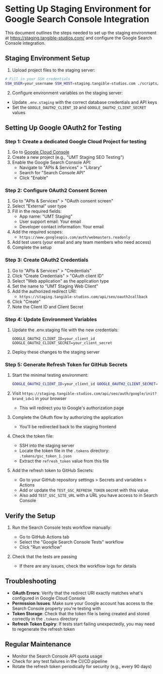 # Setting Up Staging Environment for Google Search Console Integration

This document outlines the steps needed to set up the staging environment at https://staging.tangible-studios.com/ and configure the Google Search Console integration.

## Staging Environment Setup

1. Upload project files to the staging server:

```bash
# Fill in your SSH credentials
SSH_USER=your_username SSH_HOST=staging.tangible-studios.com ./scripts/deployment/deploy_staging.sh
```

2. Configure environment variables on the staging server:

- Update `.env.staging` with the correct database credentials and API keys
- Set the `GOOGLE_OAUTH2_CLIENT_ID` and `GOOGLE_OAUTH2_CLIENT_SECRET` values

## Setting Up Google OAuth2 for Testing

### Step 1: Create a dedicated Google Cloud Project for testing

1. Go to [Google Cloud Console](https://console.cloud.google.com/)
2. Create a new project (e.g., "UMT Staging SEO Testing")
3. Enable the Google Search Console API:
   - Navigate to "APIs & Services" > "Library"
   - Search for "Search Console API"
   - Click "Enable"

### Step 2: Configure OAuth2 Consent Screen

1. Go to "APIs & Services" > "OAuth consent screen"
2. Select "External" user type
3. Fill in the required fields:
   - App name: "UMT Staging"
   - User support email: Your email
   - Developer contact information: Your email
4. Add the required scopes:
   - `https://www.googleapis.com/auth/webmasters.readonly`
5. Add test users (your email and any team members who need access)
6. Complete the setup

### Step 3: Create OAuth2 Credentials

1. Go to "APIs & Services" > "Credentials"
2. Click "Create Credentials" > "OAuth client ID"
3. Select "Web application" as the application type
4. Set the name to "UMT Staging Web Client"
5. Add the authorized redirect URI:
   - `https://staging.tangible-studios.com/api/seo/oauth2callback`
6. Click "Create"
7. Note the Client ID and Client Secret

### Step 4: Update Environment Variables

1. Update the .env.staging file with the new credentials:
   ```
   GOOGLE_OAUTH2_CLIENT_ID=your_client_id
   GOOGLE_OAUTH2_CLIENT_SECRET=your_client_secret
   ```

2. Deploy these changes to the staging server

### Step 5: Generate Refresh Token for GitHub Secrets

1. Start the minimal testing environment:
   ```bash
   GOOGLE_OAUTH2_CLIENT_ID=your_client_id GOOGLE_OAUTH2_CLIENT_SECRET=your_client_secret docker-compose -f docker/gsc-test/docker-compose.gsc-test.yml up -d
   ```

2. Visit `https://staging.tangible-studios.com/api/seo/auth/google/init?brand_id=1` in your browser
   - This will redirect you to Google's authorization page

3. Complete the OAuth flow by authorizing the application
   - You'll be redirected back to the staging frontend

4. Check the token file:
   - SSH into the staging server
   - Locate the token file in the `.tokens` directory: `.tokens/gsc_token_1.json`
   - Extract the `refresh_token` value from this file

5. Add the refresh token to GitHub Secrets:
   - Go to your GitHub repository settings > Secrets and variables > Actions
   - Add or update the `TEST_GSC_REFRESH_TOKEN` secret with this value
   - Also add `TEST_GSC_SITE_URL` with a URL you have access to in Search Console

## Verify the Setup

1. Run the Search Console tests workflow manually:
   - Go to GitHub Actions tab
   - Select the "Google Search Console Tests" workflow
   - Click "Run workflow"

2. Check that the tests are passing
   - If there are any issues, check the workflow logs for details

## Troubleshooting

- **OAuth Errors**: Verify that the redirect URI exactly matches what's configured in Google Cloud Console
- **Permission Issues**: Make sure your Google account has access to the Search Console property you're testing with
- **Token Storage**: Check that the token file is being created and stored correctly in the `.tokens` directory
- **Refresh Token Expiry**: If tests start failing unexpectedly, you may need to regenerate the refresh token

## Regular Maintenance

- Monitor the Search Console API quota usage
- Check for any test failures in the CI/CD pipeline
- Rotate the refresh token periodically for security (e.g., every 90 days)